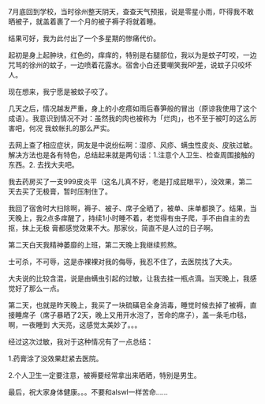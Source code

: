 

7月底回到学校，当时徐州整天阴天，查查天气预报，说是零星小雨，吓得我不敢晒被子，就盖着裹了一个月的被子褥子将就着睡。

结果可好，我为此付出了一个多星期的惨痛代价。

起初是身上起肿块，红色的，痒痒的，特别是右腿部位，我以为是蚊子叮咬，一边咒骂的徐州的蚊子，一边喷着花露水。宿舍小白还要嘲笑我RP差，说蚊子只咬坏人。

现在想来，我宁愿是被蚊子咬了。

几天之后，情况越发严重，身上的小疙瘩如雨后春笋般的冒出（原谅我使用了这个成语）。我意识到情况不对：虽然我的肉也被称为「烂肉」，也不至于被叮的这么厉害吧，何况
我蚊帐扎的那么严实。

去网上查了相应症状，网友是中说纷纭啊：湿疹、风疹、螨虫性皮炎、皮肤过敏。解决方法也是各有特色，总结起来就是两句话：1.注意个人卫生、检查周围接触的东西。2.
去找大夫吧。

我去药房买了一支999皮炎平（这名儿真不好，老是打成屁眼平），没效果，第二天去买了无极膏，暂时压制住了。

我回了宿舍时大扫除啊，褥子、被子、席子全晒了，被单、床单都换了。结果，当天晚上，我2点多痒醒了，持续1小时睡不着，老觉得有虫子爬，手不由自主的去抠，抹上无极
膏都感觉效果不大。那家伙，简直不是人过的日子啊。

第二天白天我精神萎靡的上班，第二天晚上我继续煎熬。

士可杀，不可辱，这是赤裸裸对我的侮辱，我忍不住了，去医院找了大夫。

大夫说的比较含混，说是由螨虫引起的过敏，让我去挂一瓶点滴。当天晚上，我感觉好了那么一点。

第二天，也就是昨天晚上，我买了一块硫磺皂全身消毒，睡觉时候去掉了被褥，直接睡席子（席子暴晒了2天，晚上又用开水泡了，苦命的席子），盖一条毛巾毯，啊，一夜睡到
大天亮，这感觉太美妙了。。。

经过这次过敏，我对于这种情况有了一点总结：

1.药膏涂了没效果赶紧去医院。

2.个人卫生一定要注意，被褥要经常拿出来晒晒，特别是男生。

最后，祝大家身体健康。。。不要和alswl一样苦命……


